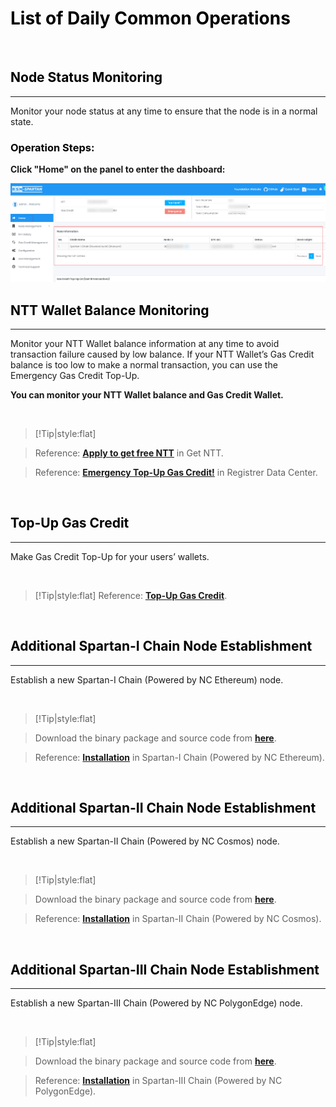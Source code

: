 # <font color=Black>List of Daily Common Operations</font>

<br/>

## <font color=Black><span id="1">Node Status Monitoring</span></font>
---

		
Monitor your node status at any time to ensure that the node is in a normal state.

### <font color=Black>Operation Steps:</font>

**Click "Home" on the panel to enter the dashboard:**


<img src='img/NodeStatusMonitoring.png' style='width:600px;' alt='NodeStatusMonitoring' title='NodeStatusMonitoring'>


<br/>

## <font color=Black><span id="2">NTT Wallet Balance Monitoring</span></font>
---

Monitor your NTT Wallet balance information at any time to avoid transaction failure caused by low balance. If your NTT Wallet’s Gas Credit balance is too low to make a normal transaction, you can use the Emergency Gas Credit Top-Up.	

**You can monitor your NTT Wallet balance and Gas Credit Wallet.**

<br/>

> [!Tip|style:flat]

> Reference: [**Apply to get free NTT**](../6GetNTT/6.md#1) in Get NTT.

> Reference: [**Emergency Top-Up Gas Credit!**](../4DataCenterRegistration/4.md#5) in Registrer Data Center.


<br/>

## <font color=Black><span id="3">Top-Up Gas Credit</span></font>
---
	
Make Gas Credit Top-Up for your users’ wallets.

<br/>

> [!Tip|style:flat]
> Reference: [**Top-Up Gas Credit**](../7GasCreditTop-up/7.md).


<br/>

## <font color=Black><span id="4">Additional Spartan-I Chain Node Establishment</span></font>
---

Establish a new Spartan-I Chain (Powered by NC Ethereum) node.


<br/>

> [!Tip|style:flat]

> Download the binary package and source code from [**here**](https://github.com/BSN-Spartan/NC-Ethereum).

> Reference: [**Installation**](https://spartan.bsn.foundation/static/quick-start/4learnNon-CryptocurrencyPublicChains/4-1.html#2) in Spartan-I Chain (Powered by NC Ethereum).



<br/>

## <font color=Black><span id="5">Additional Spartan-II Chain Node Establishment</span></font>
---

Establish a new Spartan-II Chain (Powered by NC Cosmos) node.

<br/>


> [!Tip|style:flat]

> Download the binary package and source code from [**here**](https://github.com/BSN-Spartan/NC-Cosmos).

> Reference: [**Installation**](https://spartan.bsn.foundation/static/quick-start/4learnNon-CryptocurrencyPublicChains/4-2.html#2) in Spartan-II Chain (Powered by NC Cosmos).



<br/>

## <font color=Black><span id="6">Additional Spartan-III Chain Node Establishment</span></font>
---

Establish a new Spartan-III Chain (Powered by NC PolygonEdge) node.


<br/>

> [!Tip|style:flat]

> Download the binary package and source code from [**here**](https://github.com/BSN-Spartan/NC-PolygonEdge).

> Reference: [**Installation**](https://spartan.bsn.foundation/static/quick-start/4learnNon-CryptocurrencyPublicChains/4-3.html#2) in Spartan-III Chain (Powered by NC PolygonEdge).




<br/>
<br/>
<br/>